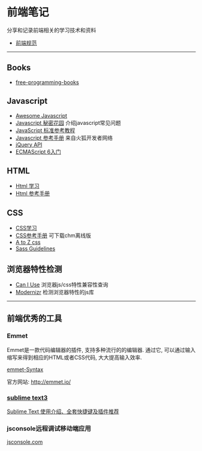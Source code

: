 # 前端笔记

分享和记录前端相关的学习技术和资料
- [前端规范](https://github.com/Jogiter/frontend/blob/master/doc/frontend.md)

----

## Books
* [free-programming-books](https://github.com/vhf/free-programming-books/blob/master/free-programming-books-zh.md)

## Javascript
* [Awesome Javascript](https://github.com/wwsun/awesome-javascript)
* [Javascript 秘密花园](http://bonsaiden.github.io/JavaScript-Garden/zh/) 介绍javascript常见问题
* [JavaScript 标准参考教程](http://javascript.ruanyifeng.com/)
* [Javascript 参考手册](https://developer.mozilla.org/zh-CN/docs/Web/JavaScript) 来自火狐开发者网络
* [jQuery API](http://jquery.cuishifeng.cn/)
* [ECMAScript 6入门](http://es6.ruanyifeng.com/)

## HTML
* [Html 学习](http://zh.html.net/tutorials/html/)
* [Html 参考手册](http://w3school.com.cn/html/index.asp)

## CSS
* [CSS学习](http://www.w3school.com.cn/css/)
* [CSS参考手册](http://css.doyoe.com/) 可下载chm离线版
* [A to Z css](http://www.atozcss.com/ "CSS Screencasts for Designers & Developers")
* [Sass Guidelines](http://sass-guidelin.es/zh/#section)

## 浏览器特性检测
* [Can I Use](http://caniuse.com/) 浏览器js/css特性兼容性查询
* [Modernizr](https://modernizr.com/) 检测浏览器特性的js库

-----




## 前端优秀的工具

### Emmet
Emmet是一款代码编辑器的插件, 支持多种流行的的编辑器. 通过它, 可以通过输入缩写来得到相应的HTML或者CSS代码, 大大提高输入效率.

[emmet-Syntax](http://docs.emmet.io/cheat-sheet/)

官方网站: <http://emmet.io/>

### [sublime text3](http://www.sublimetext.com/3)

[Sublime Text 使用介绍、全套快捷键及插件推荐](https://github.com/Jogiter/frontend/blob/dev/doc/sublime.md)



### jsconsole远程调试移动端应用
[jsconsole.com](http://jsconsole.com/)


